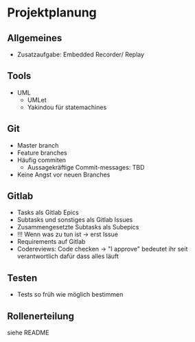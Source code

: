 # Projektplanung

## Allgemeines
- Zusatzaufgabe: Embedded Recorder/ Replay

## Tools
- UML
  - UMLet 
  - Yakindou für statemachines

## Git 
- Master branch
- Feature branches
- Häufig commiten
  - Aussagekräftige Commit-messages: TBD
- Keine Angst vor neuen Branches

## Gitlab
- Tasks als Gitlab Epics
- Subtasks und sonstiges als Gitlab Issues
- Zusammengesetzte Subtasks als Subepics
- !!! Wenn was zu tun ist -> erst Issue
- Requirements auf Gitlab 
- Codereviews: Code checken -> "I approve" bedeutet ihr seit verantwortlich dafür dass alles läuft

## Testen
- Tests so früh wie möglich bestimmen

## Rollenerteilung
siehe README
